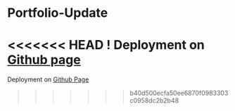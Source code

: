 # Portfolio-Update

<<<<<<< HEAD
! Deployment on [Github page](https://whitepeachtea.github.io/Portfolio2/)
=======

Deployment on [Github Page](https://whitepeachtea.github.io/Portfolio2/)
>>>>>>> b40d500ecfa50ee6870f0983303c0958dc2b2b48
